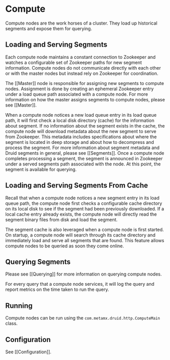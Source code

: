 Compute
=======

Compute nodes are the work horses of a cluster. They load up historical segments and expose them for querying.

Loading and Serving Segments
----------------------------

Each compute node maintains a constant connection to Zookeeper and watches a configurable set of Zookeeper paths for new segment information. Compute nodes do not communicate directly with each other or with the master nodes but instead rely on Zookeeper for coordination.

The [[Master]] node is responsible for assigning new segments to compute nodes. Assignment is done by creating an ephemeral Zookeeper entry under a load queue path associated with a compute node. For more information on how the master assigns segments to compute nodes, please see [[Master]].

When a compute node notices a new load queue entry in its load queue path, it will first check a local disk directory (cache) for the information about segment. If no information about the segment exists in the cache, the compute node will download metadata about the new segment to serve from Zookeeper. This metadata includes specifications about where the segment is located in deep storage and about how to decompress and process the segment. For more information about segment metadata and Druid segments in general, please see [[Segments]]. Once a compute node completes processing a segment, the segment is announced in Zookeeper under a served segments path associated with the node. At this point, the segment is available for querying.

Loading and Serving Segments From Cache
---------------------------------------

Recall that when a compute node notices a new segment entry in its load queue path, the compute node first checks a configurable cache directory on its local disk to see if the segment had been previously downloaded. If a local cache entry already exists, the compute node will directly read the segment binary files from disk and load the segment.

The segment cache is also leveraged when a compute node is first started. On startup, a compute node will search through its cache directory and immediately load and serve all segments that are found. This feature allows compute nodes to be queried as soon they come online.

Querying Segments
-----------------

Please see [[Querying]] for more information on querying compute nodes.

For every query that a compute node services, it will log the query and report metrics on the time taken to run the query.

Running
-------

Compute nodes can be run using the `com.metamx.druid.http.ComputeMain` class.

Configuration
-------------

See [[Configuration]].
